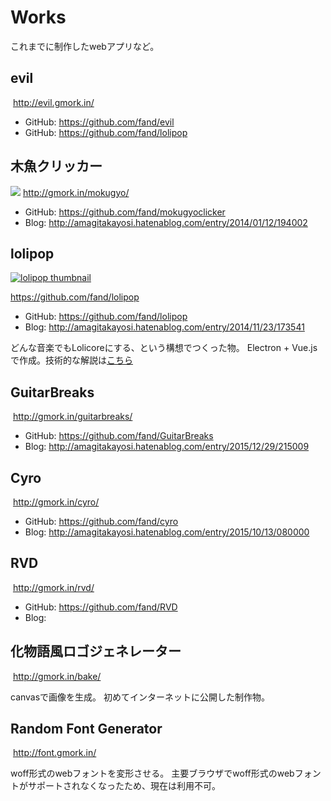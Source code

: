 # Works

これまでに制作したwebアプリなど。

## evil
[![]()](http://evil.gmork.in/)
http://evil.gmork.in/

- GitHub: https://github.com/fand/evil
- GitHub: https://github.com/fand/lolipop

## 木魚クリッカー
![](http://gmork.in/mokugyo/)
http://gmork.in/mokugyo/

- GitHub: https://github.com/fand/mokugyoclicker
- Blog: http://amagitakayosi.hatenablog.com/entry/2014/01/12/194002

## lolipop
[![lolipop thumbnail](http://cdn-ak.f.st-hatena.com/images/fotolife/a/amagitakayosi/20141123/20141123172027.png)](https://github.com/fand/lolipop)

https://github.com/fand/lolipop

- GitHub: https://github.com/fand/lolipop
- Blog: http://amagitakayosi.hatenablog.com/entry/2014/11/23/173541

どんな音楽でもLolicoreにする、という構想でつくった物。
Electron + Vue.jsで作成。技術的な解説は[こちら](http://amagitakayosi.hatenablog.com/entry/2014/11/25/080000)

## GuitarBreaks
![]()
http://gmork.in/guitarbreaks/
- GitHub: https://github.com/fand/GuitarBreaks
- Blog: http://amagitakayosi.hatenablog.com/entry/2015/12/29/215009

## Cyro
![]()
http://gmork.in/cyro/

- GitHub: https://github.com/fand/cyro
- Blog: http://amagitakayosi.hatenablog.com/entry/2015/10/13/080000

## RVD
![]()
http://gmork.in/rvd/

- GitHub: https://github.com/fand/RVD
- Blog:

## 化物語風ロゴジェネレーター
![]()
http://gmork.in/bake/

canvasで画像を生成。
初めてインターネットに公開した制作物。

## Random Font Generator
![]()
http://font.gmork.in/

woff形式のwebフォントを変形させる。
主要ブラウザでwoff形式のwebフォントがサポートされなくなったため、現在は利用不可。

